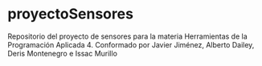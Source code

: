 # proyectoSensores
Repositorio del proyecto de sensores para la materia Herramientas de la Programación Aplicada 4. Conformado por Javier Jiménez, Alberto Dailey, Deris Montenegro e Issac Murillo
